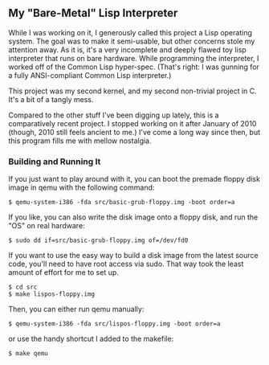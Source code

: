 ## My "Bare-Metal" Lisp Interpreter ##

While I was working on it, I generously called this project a Lisp
operating system. The goal was to make it semi-usable, but other
concerns stole my attention away. As it is, it's a very incomplete and
deeply flawed toy lisp interpreter that runs on bare hardware. While
programming the interpreter, I worked off of the Common Lisp
hyper-spec. (That's right: I was gunning for a fully ANSI-compliant
Common Lisp interpreter.)

This project was my second kernel, and my second non-trivial project
in C. It's a bit of a tangly mess.

Compared to the other stuff I've been digging up lately, this is a
comparatively recent project. I stopped working on it after January of
2010 (though, 2010 still feels ancient to me.) I've come a long way
since then, but this program fills me with mellow nostalgia.

### Building and Running It

If you just want to play around with it, you can boot the premade
floppy disk image in qemu with the following command:

    $ qemu-system-i386 -fda src/basic-grub-floppy.img -boot order=a

If you like, you can also write the disk image onto a floppy disk, and
run the "OS" on real hardware:

    $ sudo dd if=src/basic-grub-floppy.img of=/dev/fd0

If you want to use the easy way to build a disk image from the latest
source code, you'll need to have root access via sudo. That way took
the least amount of effort for me to set up.

    $ cd src
    $ make lispos-floppy.img

Then, you can either run qemu manually:

    $ qemu-system-i386 -fda src/lispos-floppy.img -boot order=a

or use the handy shortcut I added to the makefile:

    $ make qemu
